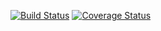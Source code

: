 [![Build Status](https://travis-ci.org/AdaltonLeite/clean-react.svg?branch=master)](https://travis-ci.org/AdaltonLeite/clean-react)
[![Coverage Status](https://coveralls.io/repos/github/AdaltonLeite/clean-react/badge.svg?branch=master)](https://coveralls.io/github/AdaltonLeite/clean-react?branch=master)

